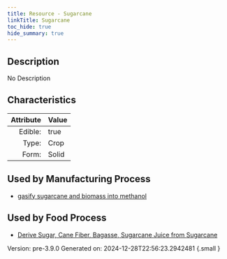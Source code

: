 ```yaml
---
title: Resource - Sugarcane
linkTitle: Sugarcane
toc_hide: true
hide_summary: true
---
```


## Description
No Description

## Characteristics

| Attribute      | Value |
|--------:|:------|
|Edible:|true|
|Type:|Crop|
|Form:|Solid|
 

## Used by Manufacturing Process

- [gasify sugarcane and biomass into methanol](/docs/definitions/process/gasify-sugarcane-and-biomass-into-methanol)


    
## Used by Food Process

- [Derive Sugar, Cane Fiber, Bagasse, Sugarcane Juice from Sugarcane](/docs/definitions/food/derive-sugar--cane-fiber--bagasse--sugarcane-juice-from-sugarcane)


Version: pre-3.9.0 Generated on: 2024-12-28T22:56:23.2942481
{.small }
